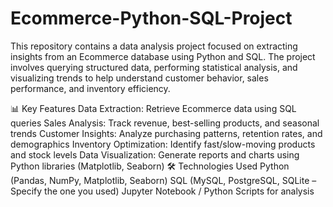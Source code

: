 # Ecommerce-Python-SQL-Project

This repository contains a data analysis project focused on extracting insights from an Ecommerce database using Python and SQL. The project involves querying structured data, performing statistical analysis, and visualizing trends to help understand customer behavior, sales performance, and inventory efficiency.

📊 Key Features
Data Extraction: Retrieve Ecommerce data using SQL queries
Sales Analysis: Track revenue, best-selling products, and seasonal trends
Customer Insights: Analyze purchasing patterns, retention rates, and demographics
Inventory Optimization: Identify fast/slow-moving products and stock levels
Data Visualization: Generate reports and charts using Python libraries (Matplotlib, Seaborn)
🛠️ Technologies Used
Python (Pandas, NumPy, Matplotlib, Seaborn)
SQL (MySQL, PostgreSQL, SQLite – Specify the one you used)
Jupyter Notebook / Python Scripts for analysis

